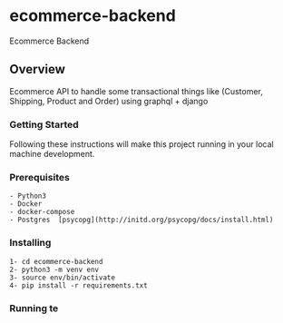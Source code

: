 # ecommerce-backend
Ecommerce Backend

## Overview
Ecommerce API to handle some transactional things like (Customer, Shipping, Product and Order) using graphql + django

### Getting Started
Following these instructions will make this project running in your local machine development.

### Prerequisites

```buildoutcfg
- Python3
- Docker
- docker-compose
- Postgres  [psycopg](http://initd.org/psycopg/docs/install.html)
```

### Installing
```buildoutcfg
1- cd ecommerce-backend
2- python3 -m venv env
3- source env/bin/activate
4- pip install -r requirements.txt
```

### Running te